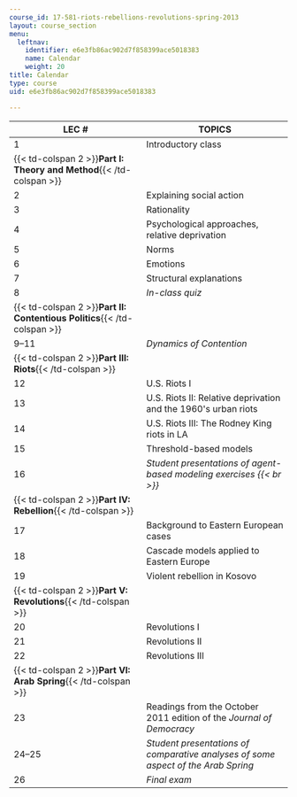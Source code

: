 ```yaml
---
course_id: 17-581-riots-rebellions-revolutions-spring-2013
layout: course_section
menu:
  leftnav:
    identifier: e6e3fb86ac902d7f858399ace5018383
    name: Calendar
    weight: 20
title: Calendar
type: course
uid: e6e3fb86ac902d7f858399ace5018383

---
```


| LEC # | TOPICS |
| --- | --- |
| 1 | Introductory class |
| {{< td-colspan 2 >}}**Part I: Theory and Method**{{< /td-colspan >}} ||
| 2 | Explaining social action |
| 3 | Rationality |
| 4 | Psychological approaches, relative deprivation |
| 5 | Norms |
| 6 | Emotions |
| 7 | Structural explanations |
| 8 | _In-class quiz_ |
| {{< td-colspan 2 >}}**Part II: Contentious Politics**{{< /td-colspan >}} ||
| 9–11 | _Dynamics of Contention_ |
| {{< td-colspan 2 >}}**Part III: Riots**{{< /td-colspan >}} ||
| 12 | U.S. Riots I |
| 13 | U.S. Riots II: Relative deprivation and the 1960's urban riots |
| 14 | U.S. Riots III: The Rodney King riots in LA |
| 15 | Threshold-based models |
| 16 | _Student presentations of agent-based modeling exercises  {{< br >}}_ |
| {{< td-colspan 2 >}}**Part IV: Rebellion**{{< /td-colspan >}} ||
| 17 | Background to Eastern European cases |
| 18 | Cascade models applied to Eastern Europe |
| 19 | Violent rebellion in Kosovo |
| {{< td-colspan 2 >}}**Part V: Revolutions**{{< /td-colspan >}} ||
| 20 | Revolutions I |
| 21 | Revolutions II |
| 22 | Revolutions III |
| {{< td-colspan 2 >}}**Part VI: Arab Spring**{{< /td-colspan >}} ||
| 23 | Readings from the October 2011 edition of the _Journal of Democracy_ |
| 24–25 | _Student presentations of comparative analyses of some aspect of the Arab Spring_ |
| 26 | _Final exam_